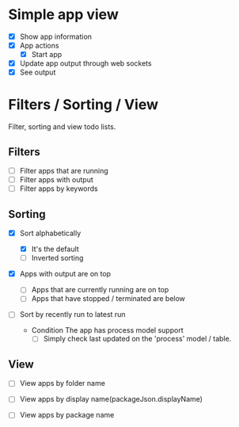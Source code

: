 # Simple app view

- [x] Show app information
- [x] App actions
    - [x] Start app
- [x] Update app output through web sockets
- [x] See output

# Filters / Sorting / View

Filter, sorting and view todo lists.

## Filters

- [ ] Filter apps that are running
- [ ] Filter apps with output
- [ ] Filter apps by keywords

## Sorting

- [x] Sort alphabetically
    - [x] It's the default
    - [ ] Inverted sorting
- [x] Apps with output are on top
    - [ ] Apps that are currently running are on top
    - [ ] Apps that have stopped / terminated are below
- [ ] Sort by recently run to latest run

    - Condition
        The app has process model support
        - [ ] Simply check last updated on the 'process' model / table.

## View

- [ ] View apps by folder name
- [ ] View apps by display name(packageJson.displayName)
- [ ] View apps by package name

